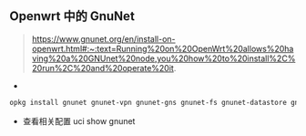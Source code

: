 ## Openwrt 中的 GnuNet
> https://www.gnunet.org/en/install-on-openwrt.html#:~:text=Running%20on%20OpenWrt%20allows%20having%20a%20GNUnet%20node,you%20how%20to%20install%2C%20run%2C%20and%20operate%20it.
* 
``` bash
opkg install gnunet gnunet-vpn gnunet-gns gnunet-fs gnunet-datastore gnunet-dht-cli gnunet-hostlist gnunet-communicator-tcp gnunet-communicator-udp gnunet-dhtcache-sqlite gnunet-fs-sqlite gnunet-gns-sqlite gnunet-peerstore-sqlite gnunet-sqlite gnunet-hostlist gnunet-messenger gnunet-abd gnunet-auction gnunet-conversation gnunet-conversation gnunet-fuse gnunet-rest gnunet-rps gnunet-utils
``` 
* 查看相关配置 uci show gnunet